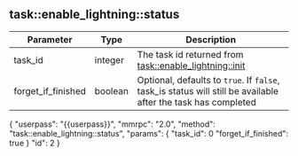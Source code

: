 ## task\:\:enable\_lightning\:\:status

| Parameter            | Type    | Description |
|----------------------|---------|-------------|
| task_id              | integer | The task id returned from [task::enable_lightning::init](/basic-docs/atomicdex-api-20-dev/lighting-tasks.html#task_enable_lightning_init)                                   |
| forget_if_finished   | boolean | Optional, defaults to `true`. If `false`, task_is status will still be available after the task has completed |

{
    "userpass": "{{userpass}}",
    "mmrpc": "2.0",
    "method": "task::enable_lightning::status",
    "params": {
        "task_id": 0
        "forget_if_finished": true
    }
    "id": 2
}
